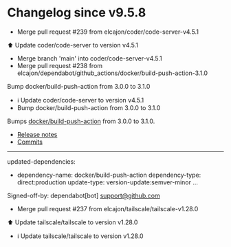 # Changelog since v9.5.8
- Merge pull request #239 from elcajon/coder/code-server-v4.5.1

⬆️ Update coder/code-server to version v4.5.1 
- Merge branch 'main' into coder/code-server-v4.5.1 
- Merge pull request #238 from elcajon/dependabot/github_actions/docker/build-push-action-3.1.0

Bump docker/build-push-action from 3.0.0 to 3.1.0 
- ℹ️ Update coder/code-server to version v4.5.1 
- Bump docker/build-push-action from 3.0.0 to 3.1.0

Bumps [docker/build-push-action](https://github.com/docker/build-push-action) from 3.0.0 to 3.1.0.
- [Release notes](https://github.com/docker/build-push-action/releases)
- [Commits](https://github.com/docker/build-push-action/compare/v3.0.0...v3.1.0)

---
updated-dependencies:
- dependency-name: docker/build-push-action
  dependency-type: direct:production
  update-type: version-update:semver-minor
...

Signed-off-by: dependabot[bot] <support@github.com> 
- Merge pull request #237 from elcajon/tailscale/tailscale-v1.28.0

⬆️ Update tailscale/tailscale to version v1.28.0 
- ℹ️ Update tailscale/tailscale to version v1.28.0 
